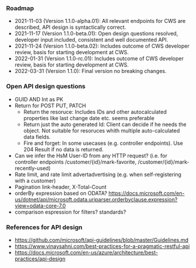 ### Roadmap
* 2021-11-03 (Version 1.1.0-alpha.01): All relevant endpoints for CWS are described, API design is syntactically correct.
* 2021-11-17 (Version 1.1.0-beta.01): Open design questions resolved, developer input included, consistent and well documented API. 
* 2021-11-24 (Version 1.1.0-beta.02): Includes outcome of CWS developer review, basis for starting development at CWS.
* 2022-01-31 (Version 1.1.0-rc.01): Includes outcome of CWS developer review, basis for starting development at CWS.
* 2022-03-31 (Version 1.1.0): Final version no breaking changes.


### Open API design questions
* GUID AND Int as PK
* Return for  POST PUT, PATCH 
  * Return the resoruce: Includes IDs and other autocalculated properties like last change date etc. seems preferable
  * Return just the auto generated Id: Client can decide if he needs the object. Not suitable for resoruces whith multiple auto-calculated data fields.
  * Fire and forget: In some usecases (e.g. controller endpoints). Use 204 Result if no data is returned.
* Can we infer the HsM User-ID from any HTTP request? (i.e. for controller endpoints /customer/{id}/mark-favorite, /customer/{id}/mark-recently-used)
* Rate limit, and rate limit advertadvertising  (e.g. when self-registering with a customer) 
* Pagination link-header, X-Total-Count
* orderBy expression based on ODATA? https://docs.microsoft.com/en-us/dotnet/api/microsoft.odata.uriparser.orderbyclause.expression?view=odata-core-7.0
* comparison espression for filters? standards?

### References for API design
* https://github.com/microsoft/api-guidelines/blob/master/Guidelines.md
* https://www.vinaysahni.com/best-practices-for-a-pragmatic-restful-api
* https://docs.microsoft.com/en-us/azure/architecture/best-practices/api-design